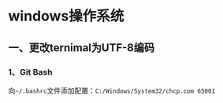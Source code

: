 # windows操作系统

## 一、更改ternimal为UTF-8编码

### 1、Git Bash

向`~/.bashrc`文件添加配置：`C:/Windows/System32/chcp.com 65001`
